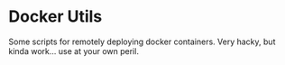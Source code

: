 # Docker Utils

Some scripts for remotely deploying docker containers. Very hacky, but kinda work... use at your own peril. 
